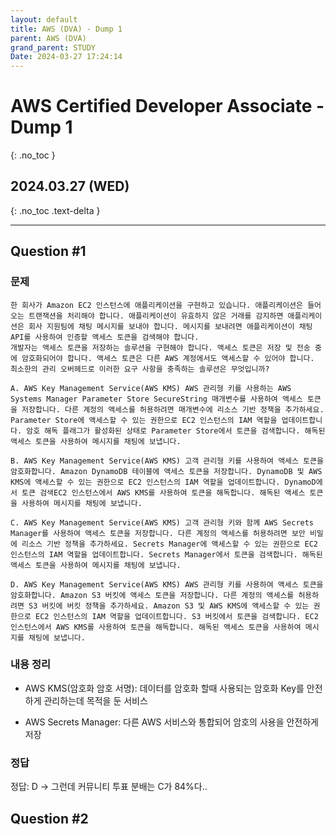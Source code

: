 ```yaml
---
layout: default
title: AWS (DVA) - Dump 1
parent: AWS (DVA)
grand_parent: STUDY
Date: 2024-03-27 17:24:14
---
```


# AWS Certified Developer Associate - Dump 1
{: .no_toc }

## 2024.03.27 (WED)
{: .no_toc .text-delta }

---

## Question #1
### 문제
```
한 회사가 Amazon EC2 인스턴스에 애플리케이션을 구현하고 있습니다. 애플리케이션은 들어오는 트랜잭션을 처리해야 합니다. 애플리케이션이 유효하지 않은 거래를 감지하면 애플리케이션은 회사 지원팀에 채팅 메시지를 보내야 합니다. 메시지를 보내려면 애플리케이션이 채팅 API를 사용하여 인증할 액세스 토큰을 검색해야 합니다.  
개발자는 액세스 토큰을 저장하는 솔루션을 구현해야 합니다. 액세스 토큰은 저장 및 전송 중에 암호화되어야 합니다. 액세스 토큰은 다른 AWS 계정에서도 액세스할 수 있어야 합니다.  
최소한의 관리 오버헤드로 이러한 요구 사항을 충족하는 솔루션은 무엇입니까?
```
```
A. AWS Key Management Service(AWS KMS) AWS 관리형 키를 사용하는 AWS Systems Manager Parameter Store SecureString 매개변수를 사용하여 액세스 토큰을 저장합니다. 다른 계정의 액세스를 허용하려면 매개변수에 리소스 기반 정책을 추가하세요. Parameter Store에 액세스할 수 있는 권한으로 EC2 인스턴스의 IAM 역할을 업데이트합니다. 암호 해독 플래그가 활성화된 상태로 Parameter Store에서 토큰을 검색합니다. 해독된 액세스 토큰을 사용하여 메시지를 채팅에 보냅니다.  

B. AWS Key Management Service(AWS KMS) 고객 관리형 키를 사용하여 액세스 토큰을 암호화합니다. Amazon DynamoDB 테이블에 액세스 토큰을 저장합니다. DynamoDB 및 AWS KMS에 액세스할 수 있는 권한으로 EC2 인스턴스의 IAM 역할을 업데이트합니다. DynamoD에서 토큰 검색EC2 인스턴스에서 AWS KMS를 사용하여 토큰을 해독합니다. 해독된 액세스 토큰을 사용하여 메시지를 채팅에 보냅니다.  

C. AWS Key Management Service(AWS KMS) 고객 관리형 키와 함께 AWS Secrets Manager를 사용하여 액세스 토큰을 저장합니다. 다른 계정의 액세스를 허용하려면 보안 비밀에 리소스 기반 정책을 추가하세요. Secrets Manager에 액세스할 수 있는 권한으로 EC2 인스턴스의 IAM 역할을 업데이트합니다. Secrets Manager에서 토큰을 검색합니다. 해독된 액세스 토큰을 사용하여 메시지를 채팅에 보냅니다.  

D. AWS Key Management Service(AWS KMS) AWS 관리형 키를 사용하여 액세스 토큰을 암호화합니다. Amazon S3 버킷에 액세스 토큰을 저장합니다. 다른 계정의 액세스를 허용하려면 S3 버킷에 버킷 정책을 추가하세요. Amazon S3 및 AWS KMS에 액세스할 수 있는 권한으로 EC2 인스턴스의 IAM 역할을 업데이트합니다. S3 버킷에서 토큰을 검색합니다. EC2 인스턴스에서 AWS KMS를 사용하여 토큰을 해독합니다. 해독된 액세스 토큰을 사용하여 메시지를 채팅에 보냅니다.
```

### 내용 정리
- AWS KMS(암호화 암호 서명): 데이터를 암호화 할때 사용되는 암호화 Key를 안전하게 관리하는데 목적을 둔 서비스

- AWS Secrets Manager: 다른 AWS 서비스와 통합되어 암호의 사용을 안전하게 저장

### 정답
정답: D
    -> 그런데 커뮤니티 투표 분배는 C가 84%다..


## Question #2